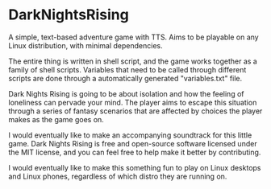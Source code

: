 # DarkNightsRising
A simple, text-based adventure game with TTS. Aims to be playable on any Linux distribution, with minimal dependencies.

The entire thing is written in shell script, and the game works together as a family of shell scripts. 
Variables that need to be called through different scripts are done through a automatically generated "variables.txt" file. 

Dark Nights Rising is going to be about isolation and how the feeling of loneliness can pervade your mind. The player aims to escape this situation through a series of fantasy scenarios that are affected by choices the player makes as the game goes on. 

I would eventually like to make an accompanying soundtrack for this little game. 
Dark Nights Rising is free and open-source software licensed under the MIT license, and you can feel free to help make it better by contributing. 

I would eventually like to make this something fun to play on Linux desktops and Linux phones, regardless of which distro they are running on.
